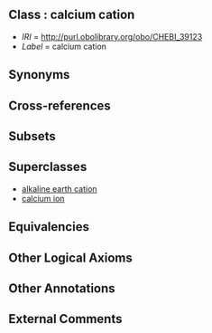 
## Class : calcium cation

 * *IRI* = http://purl.obolibrary.org/obo/CHEBI_39123
 * *Label* = calcium cation

## Synonyms


## Cross-references


## Subsets


## Superclasses

 * [alkaline earth cation](../../CHEBI/13/CHEBI_33513.md)
 * [calcium ion](../../CHEBI/24/CHEBI_39124.md)

## Equivalencies


## Other Logical Axioms


## Other Annotations


## External Comments

